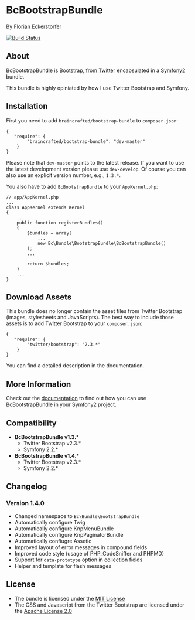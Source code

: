 BcBootstrapBundle
=================

By [Florian Eckerstorfer](http://florianeckerstorfer.com)

[![Build Status](https://secure.travis-ci.org/braincrafted/bootstrap-bundle.png)](http://travis-ci.org/braincrafted/bootstrap-bundle)


About
-----

BcBootstrapBundle is [Bootstrap, from Twitter](http://twitter.github.com/bootstrap/) encapsulated in a [Symfony2](http://symfony.com) bundle.

This bundle is highly opiniated by how I use Twitter Bootstrap and Symfony.


Installation
------------

First you need to add `braincrafted/bootstrap-bundle` to `composer.json`:

    {
       "require": {
            "braincrafted/bootstrap-bundle": "dev-master"
        }
    }

Please note that `dev-master` points to the latest release. If you want to use the latest development version please use `dev-develop`. Of course you can also use an explicit version number, e.g., `1.3.*`.

You also have to add `BcBootstrapBundle` to your `AppKernel.php`:

    // app/AppKernel.php
    ...
    class AppKernel extends Kernel
    {
        ...
        public function registerBundles()
        {
            $bundles = array(
                ...
                new Bc\Bundle\BootstrapBundle\BcBootstrapBundle()
            );
            ...

            return $bundles;
        }
        ...
    }


Download Assets
---------------

This bundle does no longer contain the asset files from Twitter Bootstrap (images, stylesheets and JavaScripts). The best way to include those assets is to add Twitter Bootstrap to your `composer.json`:

    {
       "require": {
            "twitter/bootstrap": "2.3.*"
        }
    }

You can find a detailed description in the documentation.


More Information
----------------

Check out the [documentation](http://bootstrap.braincrafted.com) to find out how you can use BcBootstrapBundle in your Symfony2 project.


Compatibility
-------------

- **BcBootstrapBundle v1.3.***
    - Twitter Bootstrap v2.3.*
    - Symfony 2.2.*
- **BcBootstrapBundle v1.4.***
    - Twitter Bootstrap v2.3.*
    - Symfony 2.2.*


Changelog
---------

### Version 1.4.0

- Changed namespace to `Bc\Bundle\BootstrapBundle`
- Automatically configure Twig
- Automatically configure KnpMenuBundle
- Automatically configure KnpPaginatorBundle
- Automatically confiugre Assetic
- Improved layout of error messages in compound fields
- Improved code style (usage of PHP_CodeSniffer and PHPMD)
- Support for `data-prototype` option in collection fields
- Helper and template for flash messages

License
-------

- The bundle is licensed under the [MIT License](http://opensource.org/licenses/MIT)
- The CSS and Javascript from the Twitter Bootstrap are licensed under the [Apache License 2.0](http://www.apache.org/licenses/LICENSE-2.0)
